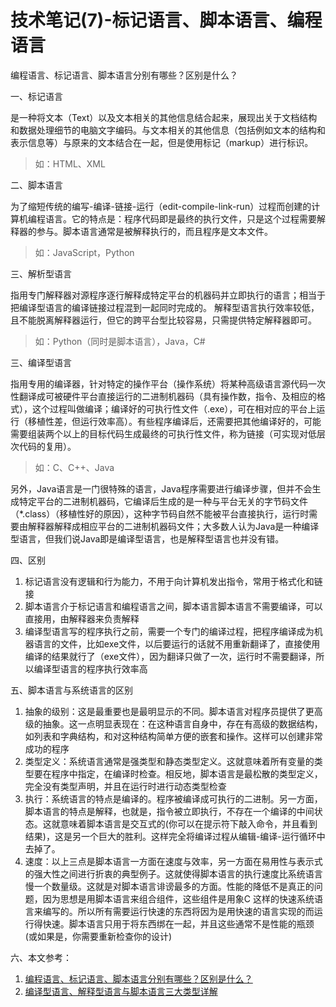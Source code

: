 # 技术笔记(7)-标记语言、脚本语言、编程语言



编程语言、标记语言、脚本语言分别有哪些？区别是什么？

一、标记语言

是一种将文本（Text）以及文本相关的其他信息结合起来，展现出关于文档结构和数据处理细节的电脑文字编码。与文本相关的其他信息（包括例如文本的结构和表示信息等）与原来的文本结合在一起，但是使用标记（markup）进行标识。

> 如：HTML、XML

二、脚本语言

为了缩短传统的编写-编译-链接-运行（edit-compile-link-run）过程而创建的计算机编程语言。它的特点是：程序代码即是最终的执行文件，只是这个过程需要解释器的参与。脚本语言通常是被解释执行的，而且程序是文本文件。

> 如：JavaScript，Python

三、解析型语言

指用专门解释器对源程序逐行解释成特定平台的机器码并立即执行的语言；相当于把编译型语言的编译链接过程混到一起同时完成的。
解释型语言执行效率较低，且不能脱离解释器运行，但它的跨平台型比较容易，只需提供特定解释器即可。

> 如：Python（同时是脚本语言），Java，C#

三、编译型语言

指用专用的编译器，针对特定的操作平台（操作系统）将某种高级语言源代码一次性翻译成可被硬件平台直接运行的二进制机器码（具有操作数，指令、及相应的格式），这个过程叫做编译；编译好的可执行性文件（.exe），可在相对应的平台上运行（移植性差，但运行效率高）。有些程序编译后，还需要把其他编译好的，可能需要组装两个以上的目标代码生成最终的可执行性文件，称为链接（可实现对低层次代码的复用）。

> 如：C、C++、Java

另外，Java语言是一门很特殊的语言，Java程序需要进行编译步骤，但并不会生成特定平台的二进制机器码，它编译后生成的是一种与平台无关的字节码文件（*.class）（移植性好的原因），这种字节码自然不能被平台直接执行，运行时需要由解释器解释成相应平台的二进制机器码文件；大多数人认为Java是一种编译型语言，但我们说Java即是编译型语言，也是解释型语言也并没有错。

四、区别

1. 标记语言没有逻辑和行为能力，不用于向计算机发出指令，常用于格式化和链接
2. 脚本语言介于标记语言和编程语言之间，脚本语言脚本语言不需要编译，可以直接用，由解释器来负责解释
3. 编译型语言写的程序执行之前，需要一个专门的编译过程，把程序编译成为机器语言的文件，比如exe文件，以后要运行的话就不用重新翻译了，直接使用编译的结果就行了（exe文件），因为翻译只做了一次，运行时不需要翻译，所以编译型语言的程序执行效率高

五、脚本语言与系统语言的区别

1. 抽象的级别：这是最重要也是最明显示的不同。脚本语言对程序员提供了更高级的抽象。这一点明显表现在：在这种语言自身中，存在有高级的数据结构，如列表和字典结构，和对这种结构简单方便的嵌套和操作。这样可以创建非常成功的程序  
2. 类型定义：系统语言通常是强类型和静态类型定义。这就意味着所有变量的类型要在程序中指定，在编译时检查。相反地，脚本语言是最松散的类型定义，完全没有类型声明，并且在运行时进行动态类型检查
3. 执行：系统语言的特点是编译的。程序被编译成可执行的二进制。另一方面，脚本语言的特点是解释，也就是，指令被立即执行，不存在一个编译的中间状态。这就意味着脚本语言是交互式的(你可以在提示符下敲入命令，并且看到结果)，这是另一个巨大的胜利。这样完全将编译过程从编辑-编译-运行循环中去掉了。     
4. 速度：以上三点是脚本语言一方面在速度与效率，另一方面在易用性与表示式的强大性之间进行折衷的典型例子。这就使得脚本语言的执行速度比系统语言慢一个数量级。这就是对脚本语言诽谤最多的方面。性能的降低不是真正的问题，因为思想是用脚本语言来组合组件，这些组件是用象C  这样的快速系统语言来编写的。所以所有需要运行快速的东西将因为是用快速的语言实现的而运行得快速。脚本语言只用于将东西绑在一起，并且这些通常不是性能的瓶颈(或如果是，你需要重新检查你的设计)


六、本文参考：

1. [编程语言、标记语言、脚本语言分别有哪些？区别是什么？][1]
2. [编译型语言、解释型语言与脚本语言三大类型详解][2]


  [1]: http://www.cnblogs.com/lsgsanxiao/p/5126170.html
  [2]: http://blog.csdn.net/zhangliangzi/article/details/50413727

